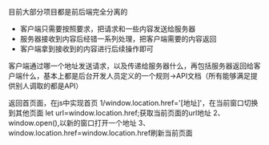 目前大部分项目都是前后端完全分离的
 -  客户端只需要按照要求，把请求和一些内容发送给服务器
 - 服务器接收到内容后经错一系列处理，把客户端需要的内容返回
 - 客户端拿到接收到的内容进行后续操作即可


 客户端通过哪一个地址发送请求，以及传递给服务器什么，再包括服务器返回给客户端什么，基本上都是后台开发人员定义的一个规则->API文档（所有能够满足提供别人调取的都是API）

返回首页面，在js中实现首页
1/window.location.href='\[地址\]'，在当前窗口切换到其他页面
 let url=window.location.href;获取当前页面的url地址
2、window.open(),以新的窗口打开一个地址
3、window.location.href=window.location.href刷新当前页面


